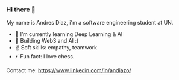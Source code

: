 ### Hi there 👋

My name is Andres Diaz, i'm a software engineering student at UN.

- 🌱 I’m currently learning Deep Learning & AI
- :hammer: Building Web3 and AI :)
- :v: Soft skills: empathy, teamwork
- ⚡ Fun fact: I love chess.

Contact me: https://www.linkedin.com/in/andiazo/
<!--
**andiazo/andiazo** is a ✨ _special_ ✨ repository because its `README.md` (this file) appears on your GitHub profile.

